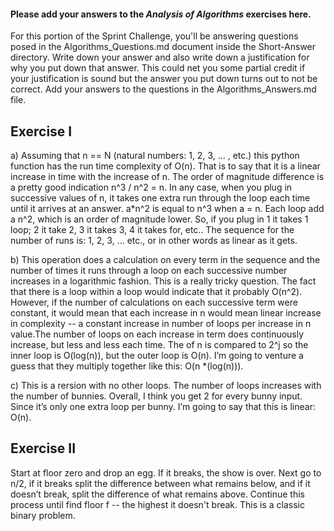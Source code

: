 #### Please add your answers to the ***Analysis of  Algorithms*** exercises here.
For this portion of the Sprint Challenge, you'll be answering questions posed in the Algorithms_Questions.md document inside the Short-Answer directory. Write down your answer and also write down a justification for why you put down that answer. This could net you some partial credit if your justification is sound but the answer you put down turns out to not be correct. Add your answers to the questions in the Algorithms_Answers.md file.

## Exercise I

a) Assuming that n == N (natural numbers: 1, 2, 3, … , etc.) this python function has the run time complexity of O(n). That is to say that it is a linear increase in time with the increase of n. The order of magnitude difference is a pretty good indication n^3 / n^2 = n. In any case, when you plug in successive values of n, it takes one extra run through the loop each time until it arrives at an answer. a*n^2 is equal to n^3 when a = n. Each loop add a n^2, which is an order of magnitude lower. So, if you plug in 1 it takes 1 loop; 2 it take 2, 3 it takes 3, 4 it takes for, etc.. The sequence for the number of runs is: 1, 2, 3, … etc., or in other words as linear as it gets.


b) This operation does a calculation on every term in the sequence and the number of times it runs through a loop on each successive number increases in a logarithmic fashion. This is a really tricky question. The fact that there is a loop within a loop would indicate that it probably O(n^2). However, if the number of calculations on each successive term were constant, it would mean that each increase in n would mean linear increase in complexity -- a constant increase in number of loops per increase in n value.The number of loops on each increase in term does continuously increase, but less and less each time. The of n is compared to 2^j so the inner loop is O(log(n)), but the outer loop is O(n). I’m going to venture a guess that they multiply together like this: O(n *(log(n))). 


c) This is a rersion with no other loops. The number of loops increases with the number of bunnies. Overall, I think you get 2 for every bunny input. Since it’s only one extra loop per bunny. I’m going to say that this is linear: O(n). 

## Exercise II

Start at floor zero and drop an egg. If it breaks, the show is over. Next go to n/2, if it breaks split the difference between what remains below, and if it doesn’t break, split the difference of what remains above. Continue this process until find floor f -- the highest it doesn't break. This is a classic binary problem.
